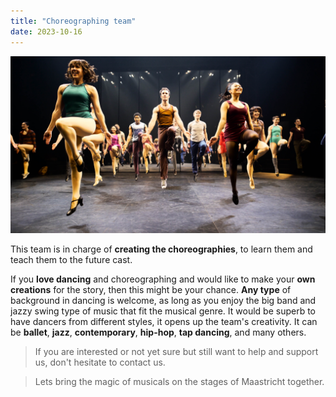 ```yaml
---
title: "Choreographing team"
date: 2023-10-16
---
```


![My helpful screenshot](/assets/images/broadway22.jpeg)

This team is in charge of **creating the choreographies**, to learn them and teach them to the future cast.

If you **love dancing** and choreographing and would like to make your **own creations** for the story, then this might be your chance. **Any type** of background in dancing is welcome, as long as you enjoy the big band and jazzy swing type of music that fit the musical genre. It would be superb to have dancers from different styles, it opens up the team's creativity. It can be **ballet**, **jazz**, **contemporary**, **hip-hop**, **tap dancing**, and many others. 

>If you are interested or not yet sure but still want to help and support us, don't hesitate to contact us.

>Lets bring the magic of musicals on the stages of Maastricht together.

